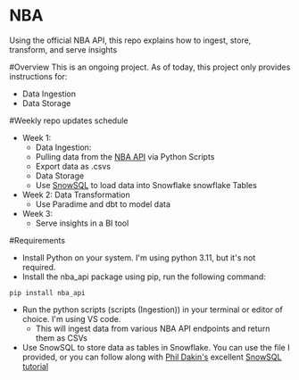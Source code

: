 # NBA
Using the official NBA API, this repo explains how to ingest, store, transform, and serve insights

#Overview
This is an ongoing project. As of today, this project only provides instructions for:
- Data Ingestion
- Data Storage

#Weekly repo updates schedule
- Week 1:
  -  Data Ingestion:
    -  Pulling data from the [NBA API](https://github.com/swar/nba_api) via Python Scripts
    -  Export data as .csvs
  -  Data Storage
    -  Use [SnowSQL](https://docs.snowflake.com/en/user-guide/snowsql) to load data into Snowflake snowflake Tables
- Week 2: Data Transformation
  - Use Paradime and dbt to model data
- Week 3:
  - Serve insights in a BI tool


 #Requirements
- Install Python on your system. I'm using python 3.11, but it's not required.
- Install the nba_api package using pip, run the following command:
```
pip install nba_api
```
- Run the python scripts (scripts (Ingestion)) in your terminal or editor of choice. I'm using VS code. 
  - This will ingest data from various NBA API endpoints and return them as CSVs
- Use SnowSQL to store data as tables in Snowflake. You can use the file I provided, or you can follow along with [Phil Dakin's](https://www.linkedin.com/in/phildakin/) excellent [SnowSQL tutorial](https://medium.com/@philipdakin/dbt-snowflake-basic-model-setup-845122814178)
